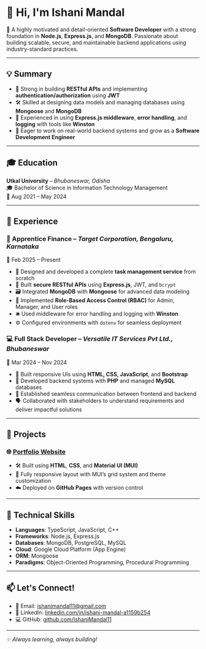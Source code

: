 # 👋 Hi, I'm Ishani Mandal

🎯 A highly motivated and detail-oriented **Software Developer** with a strong foundation in **Node.js**, **Express.js**, and **MongoDB**. Passionate about building scalable, secure, and maintainable backend applications using industry-standard practices.

---

## 💡 Summary

- 🧠 Strong in building **RESTful APIs** and implementing **authentication/authorization** using **JWT**
- 🛠️ Skilled at designing data models and managing databases using **Mongoose** and **MongoDB**
- 💾 Experienced in using **Express.js middleware**, **error handling**, and **logging** with tools like **Winston**
- 🌱 Eager to work on real-world backend systems and grow as a **Software Development Engineer**

---

## 🎓 Education

**Utkal University** – *Bhubaneswar, Odisha*  
🎓 Bachelor of Science in Information Technology Management  
📅 Aug 2021 – May 2024

---

## 💼 Experience

### 🧪 Apprentice Finance – *Target Corporation, Bengaluru, Karnataka*  
📅 Feb 2025 – Present  
- 🚀 Designed and developed a complete **task management service** from scratch  
- 🔐 Built **secure RESTful APIs** using **Express.js**, JWT, and `bcrypt`  
- 🗃️ Integrated **MongoDB** with **Mongoose** for advanced data modeling  
- 👥 Implemented **Role-Based Access Control (RBAC)** for Admin, Manager, and User roles  
- 🛎️ Used middleware for error handling and logging with **Winston**  
- ⚙️ Configured environments with `dotenv` for seamless deployment

### 💻 Full Stack Developer – *Versatile IT Services Pvt Ltd., Bhubaneswar*  
📅 Mar 2024 – Nov 2024  
- 🎨 Built responsive UIs using **HTML, CSS, JavaScript**, and **Bootstrap**  
- 🧩 Developed backend systems with **PHP** and managed **MySQL** databases  
- 🔄 Established seamless communication between frontend and backend  
- 🗣️ Collaborated with stakeholders to understand requirements and deliver impactful solutions  

---

## 🚀 Projects

### 🌐 [Portfolio Website](https://github.com/IshaniMandal11)  
- 🛠️ Built using **HTML**, **CSS**, and **Material UI (MUI)**  
- 📱 Fully responsive layout with MUI’s grid system and theme customization  
- ☁️ Deployed on **GitHub Pages** with version control

---

## 🧰 Technical Skills

- **Languages**: TypeScript, JavaScript, C++
- **Frameworks**: Node.js, Express.js
- **Databases**: MongoDB, PostgreSQL, MySQL
- **Cloud**: Google Cloud Platform (App Engine)
- **ORM**: Mongoose
- **Paradigms**: Object-Oriented Programming, Procedural Programming

---

## 📫 Let's Connect!

- 📧 Email: [ishanimandal11@gmail.com](mailto:ishanimandal11@gmail.com)  
- 🔗 LinkedIn: [linkedin.com/in/ishani-mandal-a1159b254](https://www.linkedin.com/in/ishani-mandal-a1159b254/)  
- 💻 GitHub: [github.com/IshaniMandal11](https://github.com/IshaniMandal11)

---

_✨ Always learning, always building!_
